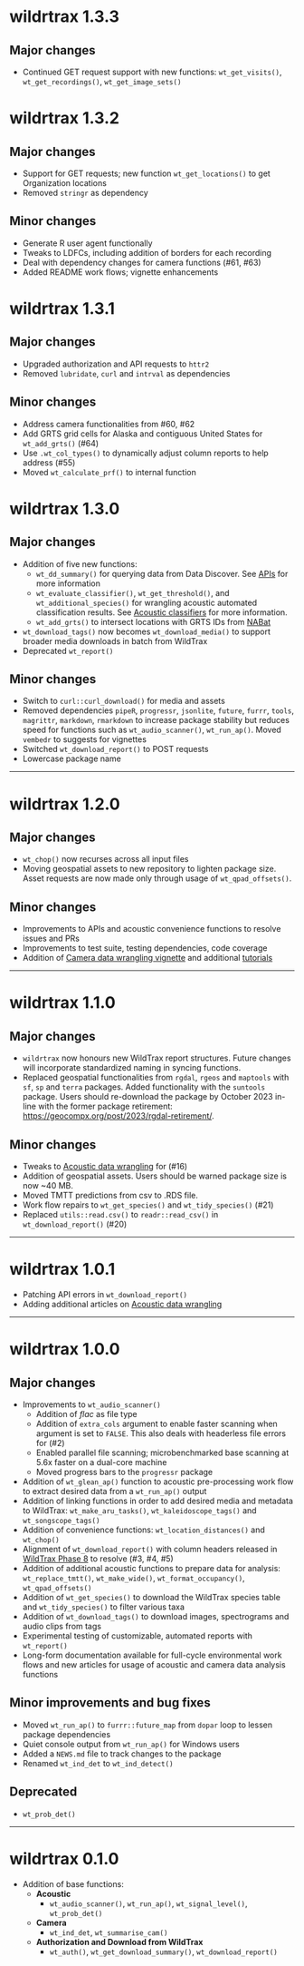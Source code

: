 # wildrtrax 1.3.3

## Major changes

* Continued GET request support with new functions: `wt_get_visits()`, `wt_get_recordings()`, `wt_get_image_sets()`

# wildrtrax 1.3.2

## Major changes

* Support for GET requests; new function `wt_get_locations()` to get Organization locations
* Removed `stringr` as dependency

## Minor changes

* Generate R user agent functionally
* Tweaks to LDFCs, including addition of borders for each recording
* Deal with dependency changes for camera functions (#61, #63)
* Added README work flows; vignette enhancements

# wildrtrax 1.3.1

## Major changes

* Upgraded authorization and API requests to `httr2`
* Removed `lubridate`, `curl` and `intrval` as dependencies

## Minor changes

* Address camera functionalities from #60, #62
* Add GRTS grid cells for Alaska and contiguous United States for `wt_add_grts()` (#64)
* Use `.wt_col_types()` to dynamically adjust column reports to help address (#55)
* Moved `wt_calculate_prf()` to internal function

# wildrtrax 1.3.0

## Major changes

* Addition of five new functions: 
  * `wt_dd_summary()` for querying data from Data Discover. See [APIs](https://abbiodiversity.github.io/wildrtrax/articles/apis.html#data-discover) for more information
  * `wt_evaluate_classifier()`, `wt_get_threshold()`, and `wt_additional_species()` for wrangling acoustic automated classification results. See [Acoustic classifiers](https://abbiodiversity.github.io/wildrtrax/articles/classifiers-tutorial.html) for more information.
  * `wt_add_grts()` to intersect locations with GRTS IDs from [NABat](https://www.nabatmonitoring.org/)
* `wt_download_tags()` now becomes `wt_download_media()` to support broader media downloads in batch from WildTrax
* Deprecated `wt_report()`

## Minor changes

* Switch to `curl::curl_download()` for media and assets
* Removed dependencies `pipeR`, `progressr`, `jsonlite`, `future`, `furrr`, `tools`, `magrittr`, `markdown`, `rmarkdown` to increase package stability but reduces speed for functions such as `wt_audio_scanner()`, `wt_run_ap()`. Moved `vembedr` to suggests for vignettes
* Switched `wt_download_report()` to POST requests
* Lowercase package name

---

# wildrtrax 1.2.0

## Major changes

* `wt_chop()` now recurses across all input files
* Moving geospatial assets to new repository to lighten package size. Asset requests are now made only through usage of `wt_qpad_offsets()`.

## Minor changes

* Improvements to APIs and acoustic convenience functions to resolve issues and PRs
* Improvements to test suite, testing dependencies, code coverage
* Addition of [Camera data wrangling vignette](https://abbiodiversity.github.io/wildrtrax/articles/camera-data-wrangling.html) and additional [tutorials](https://abbiodiversity.github.io/wildrtrax/articles/tutorials.html)

---

# wildrtrax 1.1.0

## Major changes

* `wildrtrax` now honours new WildTrax report structures. Future changes will incorporate standardized naming in syncing functions.
* Replaced geospatial functionalities from `rgdal`, `rgeos` and `maptools` with `sf`, `sp` and `terra` packages. Added functionality with the `suntools` package. Users should re-download the package by October 2023 in-line with the former package retirement: https://geocompx.org/post/2023/rgdal-retirement/.

## Minor changes

* Tweaks to [Acoustic data wrangling](https://abbiodiversity.github.io/wildrtrax/articles/acoustic-data-wrangling.html) for (#16)
* Addition of geospatial assets. Users should be warned package size is now ~40 MB.
* Moved TMTT predictions from csv to .RDS file.
* Work flow repairs to `wt_get_species()` and `wt_tidy_species()` (#21)
* Replaced `utils::read.csv()` to `readr::read_csv()` in `wt_download_report()` (#20)

---

# wildrtrax 1.0.1

* Patching API errors in `wt_download_report()`
* Adding additional articles on [Acoustic data wrangling](https://abbiodiversity.github.io/wildrtrax/articles/acoustic-data-wrangling.html)

---

# wildrtrax 1.0.0

## Major changes 

* Improvements to `wt_audio_scanner()`
  * Addition of *flac* as file type
  * Addition of `extra_cols` argument to enable faster scanning when argument is set to `FALSE`. This also deals with headerless file errors for (#2)
  * Enabled parallel file scanning; microbenchmarked base scanning at 5.6x faster on a dual-core machine
  * Moved progress bars to the `progressr` package
* Addition of `wt_glean_ap()` function to acoustic pre-processing work flow to extract desired data from a `wt_run_ap()` output
* Addition of linking functions in order to add desired media and metadata to WildTrax: `wt_make_aru_tasks()`, `wt_kaleidoscope_tags()` and `wt_songscope_tags()`
* Addition of convenience functions: `wt_location_distances()` and `wt_chop()`
* Alignment of `wt_download_report()` with column headers released in [WildTrax Phase 8](https://wildtrax.ca/phase-8-spring-2023/) to resolve (#3, #4, #5)
* Addition of additional acoustic functions to prepare data for analysis: `wt_replace_tmtt()`, `wt_make_wide()`, `wt_format_occupancy()`, `wt_qpad_offsets()`
* Addition of `wt_get_species()` to download the WildTrax species table and `wt_tidy_species()` to filter various taxa
* Addition of `wt_download_tags()` to download images, spectrograms and audio clips from tags
* Experimental testing of customizable, automated reports with `wt_report()`
* Long-form documentation available for full-cycle environmental work flows and new articles for usage of acoustic and camera data analysis functions

## Minor improvements and bug fixes

* Moved `wt_run_ap()` to `furrr::future_map` from `dopar` loop to lessen package dependencies
* Quiet console output from `wt_run_ap()` for Windows users
* Added a `NEWS.md` file to track changes to the package
* Renamed `wt_ind_det` to `wt_ind_detect()`

## Deprecated 

* `wt_prob_det()`

---

# wildrtrax 0.1.0

* Addition of base functions:
  * **Acoustic**
    * `wt_audio_scanner()`, `wt_run_ap()`, `wt_signal_level()`, `wt_prob_det()`
  * **Camera**
    * `wt_ind_det`, `wt_summarise_cam()`
  * **Authorization and Download from WildTrax**
    * `wt_auth()`, `wt_get_download_summary()`, `wt_download_report()`
